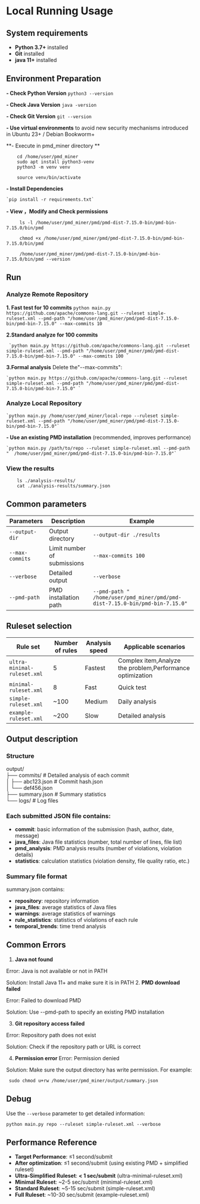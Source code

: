 ﻿# Local Running Usage


 ##  System requirements
 - **Python 3.7+** installed
 - **Git** installed
 - **java 11+** installed

##  Environment Preparation

 **- Check Python Version**
 `python3 --version`

 **- Check Java Version** 
 `java -version`

 **- Check Git Version**
 `git --version`

 **- Use virtual environments** to avoid new security mechanisms introduced in Ubuntu 23+ / Debian Bookworm+
 
 **- Execute in  pmd_miner directory **
```
    cd /home/user/pmd_miner
    sudo apt install python3-venv
    python3 -m venv venv

    source venv/bin/activate
```
 **- Install Dependencies**

    `pip install -r requirements.txt`

 **- View ，Modify and Check permissions**
```
     ls -l /home/user/pmd_miner/pmd/pmd-dist-7.15.0-bin/pmd-bin-7.15.0/bin/pmd
     
     chmod +x /home/user/pmd_miner/pmd/pmd-dist-7.15.0-bin/pmd-bin-7.15.0/bin/pmd
     
     /home/user/pmd_miner/pmd/pmd-dist-7.15.0-bin/pmd-bin-7.15.0/bin/pmd --version

```
## Run

 ###  Analyze Remote  Repository

 **1. Fast test for 10 commits**
    `python main.py https://github.com/apache/commons-lang.git --ruleset simple-ruleset.xml --pmd-path "/home/user/pmd_miner/pmd/pmd-dist-7.15.0-bin/pmd-bin-7.15.0" --max-commits 10 `
 
 **2.Standard analyze for 100 commits**

     `python main.py https://github.com/apache/commons-lang.git --ruleset simple-ruleset.xml --pmd-path "/home/user/pmd_miner/pmd/pmd-dist-7.15.0-bin/pmd-bin-7.15.0" --max-commits 100 `

**3.Formal analysis**
Delete the"--max-commits":

    `python main.py https://github.com/apache/commons-lang.git --ruleset simple-ruleset.xml --pmd-path "/home/user/pmd_miner/pmd/pmd-dist-7.15.0-bin/pmd-bin-7.15.0" `



 ###  Analyze Local  Repository

    `python main.py /home/user/pmd_miner/local-repo --ruleset simple-ruleset.xml --pmd-path "/home/user/pmd_miner/pmd/pmd-dist-7.15.0-bin/pmd-bin-7.15.0"`

 **- Use an existing PMD installation** (recommended, improves performance)

    `python main.py /path/to/repo --ruleset simple-ruleset.xml --pmd-path "  /home/user/pmd_miner/pmd/pmd-dist-7.15.0-bin/pmd-bin-7.15.0"`

 ###  View the results
```
    ls ./analysis-results/
    cat ./analysis-results/summary.json
```
## Common parameters
| Parameters |Description   |Example  |
|--|--|--|
|`--output-dir`  |Output directory  | `--output-dir ./results`  |
| `--max-commits` | Limit number of submissions | `--max-commits 100` |
|  `--verbose`|  Detailed output| `--verbose` |
| `--pmd-path` | PMD installation path | `--pmd-path "  /home/user/pmd_miner/pmd/pmd-dist-7.15.0-bin/pmd-bin-7.15.0"` |

## Ruleset selection

| Rule set | Number of rules | Analysis speed | Applicable scenarios |
|--------|----------|----------|----------|
|`ultra-minimal-ruleset.xml`|5|Fastest|Complex item,Analyze the problem,Performance optimization|
| `minimal-ruleset.xml` | 8 | Fast | Quick test |
| `simple-ruleset.xml` | ~100 | Medium | Daily analysis |
| `example-ruleset.xml` | ~200 | Slow | Detailed analysis

## Output description
### Structure
output/    
├── commits/ # Detailed analysis of each commit    
│         ├── abc123.json # Commit hash.json    
│         └── def456.json    
├── summary.json # Summary statistics    
└── logs/ # Log files    

### Each submitted JSON file contains:

- **commit**: basic information of the submission (hash, author, date, message)
- **java_files**: Java file statistics (number, total number of lines, file list)
- **pmd_analysis**: PMD analysis results (number of violations, violation details)
- **statistics**: calculation statistics (violation density, file quality ratio, etc.)

###   Summary file format
summary.json contains:

- **repository**: repository information
- **java_files**: average statistics of Java files
- **warnings**: average statistics of warnings
- **rule_statistics**: statistics of violations of each rule
- **temporal_trends**: time trend analysis


## Common Errors

1. **Java not found**

Error: Java is not available or not in PATH

Solution: Install Java 11+ and make sure it is in PATH
2. **PMD download failed**

Error: Failed to download PMD

Solution: Use --pmd-path to specify an existing PMD installation


3. **Git repository access failed**

Error: Repository path does not exist

Solution: Check if the repository path or URL is correct


4. **Permission error**
Error: Permission denied

Solution: Make sure the output directory has write permission. For example:

   ` sudo chmod u+rw /home/user/pmd_miner/output/summary.json`

## Debug
Use the `--verbose` parameter to get detailed information:

   `python main.py repo --ruleset simple-ruleset.xml --verbose`

## Performance Reference
- **Target Performance**: ≤1 second/submit
- **After optimization**: ≤1 second/submit (using existing PMD + simplified ruleset)
- **Ultra-Simplified Ruleset**: **< 1 sec/submit**  (ultra-minimal-ruleset.xml)
- **Minimal Ruleset**: ~2-5 sec/submit (minimal-ruleset.xml)
- **Standard Ruleset**: ~5-15 sec/submit (simple-ruleset.xml)
- **Full Ruleset**: ~10-30 sec/submit (example-ruleset.xml)

